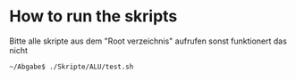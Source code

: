 # How to run the skripts
Bitte alle skripte aus dem "Root verzeichnis" aufrufen sonst funktionert das nicht

~~~
~/Abgabe$ ./Skripte/ALU/test.sh 
~~~
